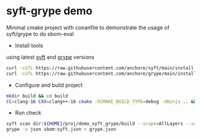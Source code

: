 # syft-grype demo
Minimal cmake project with conanfile to demonstrate the usage of syft/grype to do sbom-eval

* Install tools

using latest [syft](https://github.com/anchore/syft) and [grype](https://github.com/anchore/grype) versions

```sh
curl -sSfL https://raw.githubusercontent.com/anchore/syft/main/install.sh | sudo sh -s -- -b /usr/local/bin
curl -sSfL https://raw.githubusercontent.com/anchore/grype/main/install.sh | sudo sh -s -- -b /usr/local/bin
```

* Configure and build project

```sh
mkdir build && cd build
CC=clang-16 CXX=clang++-16 cmake -DCMAKE_BUILD_TYPE=debug -GNinja .. && ninja
```

* Run check

```sh
syft scan dir:${HOME}/proj/demo_syft_grype/build --scope=AllLayers --select-catalogers=conan --source-name=demo --output cyclonedx-json=syft.json
grype -o json sbom:syft.json > grype.json
```